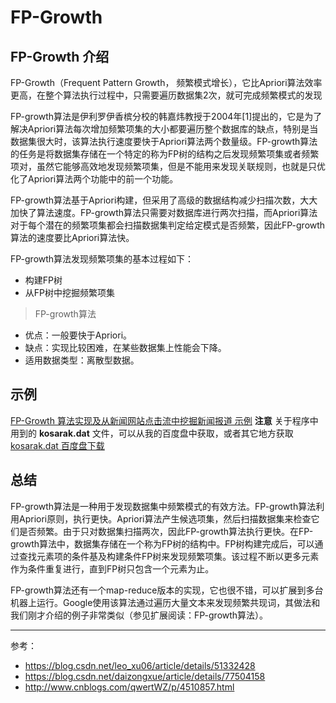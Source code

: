# FP-Growth

## FP-Growth 介绍
FP-Growth（Frequent Pattern Growth， 频繁模式增长），它比Apriori算法效率更高，在整个算法执行过程中，只需要遍历数据集2次，就可完成频繁模式的发现

FP-growth算法是伊利罗伊香槟分校的韩嘉炜教授于2004年[1]提出的，它是为了解决Apriori算法每次增加频繁项集的大小都要遍历整个数据库的缺点，特别是当数据集很大时，该算法执行速度要快于Apriori算法两个数量级。FP-growth算法的任务是将数据集存储在一个特定的称为FP树的结构之后发现频繁项集或者频繁项对，虽然它能够高效地发现频繁项集，但是不能用来发现关联规则，也就是只优化了Apriori算法两个功能中的前一个功能。

FP-growth算法基于Apriori构建，但采用了高级的数据结构减少扫描次数，大大加快了算法速度。FP-growth算法只需要对数据库进行两次扫描，而Apriori算法对于每个潜在的频繁项集都会扫描数据集判定给定模式是否频繁，因此FP-growth算法的速度要比Apriori算法快。

FP-growth算法发现频繁项集的基本过程如下：
- 构建FP树
- 从FP树中挖掘频繁项集

> FP-growth算法
  * 优点：一般要快于Apriori。
  * 缺点：实现比较困难，在某些数据集上性能会下降。
  * 适用数据类型：离散型数据。

## 示例
  [FP-Growth 算法实现及从新闻网站点击流中挖掘新闻报道 示例](https://github.com/yorkLiu/KeepReading/blob/master/%E6%9C%BA%E5%99%A8%E5%AD%A6%E4%B9%A0%E5%AE%9E%E6%88%98Peter%E8%91%97-%E7%AC%94%E8%AE%B0/Code/FP-Growth.ipynb)
  **注意** 关于程序中用到的 **kosarak.dat** 文件，可以从我的百度盘中获取，或者其它地方获取
  [kosarak.dat 百度盘下载](https://pan.baidu.com/s/17eH1kMEV3wzsdLAiz1KVTQ)

## 总结
FP-growth算法是一种用于发现数据集中频繁模式的有效方法。FP-growth算法利用Apriori原则，执行更快。Apriori算法产生候选项集，然后扫描数据集来检查它们是否频繁。由于只对数据集扫描两次，因此FP-growth算法执行更快。在FP-growth算法中，数据集存储在一个称为FP树的结构中。FP树构建完成后，可以通过查找元素项的条件基及构建条件FP树来发现频繁项集。该过程不断以更多元素作为条件重复进行，直到FP树只包含一个元素为止。

FP-growth算法还有一个map-reduce版本的实现，它也很不错，可以扩展到多台机器上运行。Google使用该算法通过遍历大量文本来发现频繁共现词，其做法和我们刚才介绍的例子非常类似（参见扩展阅读：FP-growth算法）。



--------------
参考：
* https://blog.csdn.net/leo_xu06/article/details/51332428
* https://blog.csdn.net/daizongxue/article/details/77504158
* http://www.cnblogs.com/qwertWZ/p/4510857.html
